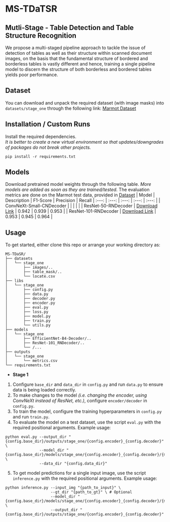 # MS-TDaTSR
## Mutli-Stage - Table Detection and Table Structure Recognition
We propose a multi-staged pipeline approach to tackle the issue of detection of tables as well as their structure within scanned document images, on the basis that the fundamental structure of bordered and borderless tables is vastly different and hence, training a single pipeline model to discern the structure of both borderless and bordered tables yields poor performance.

## Dataset
You can download and unpack the required dataset (with image masks) into `datasets/stage_one` through the following link: [Marmot Dataset](https://drive.google.com/file/d/1-7cBtAraIa0e8c6kMFDPmlAlKOPOBccd/view?usp=sharing) 

## Installation / Custom Runs
Install the required dependencies.<br/>*It is better to create a new virtual environment so that updates/downgrades of packages do not break other projects.*
```
pip install -r requirements.txt
```
## Models
Download pretrained model weights through the following table. _More models are added as soon as they are trained/tested._ The evaluation metrics are done on the Marmot test data, provided in [Dataset](#dataset)
| Model | Description | F1-Score | Precision | Recall
| :---: | :---: | :---: | :---: | :---: |
| ConvNeXt-Small-CNDecoder | | | | |
| ResNet-50-RNDecoder | [Download Link](https://drive.google.com/file/d/10dDEYHu9vKdcOTypSGVYBjjQ2FmGqY6A/view?usp=sharing) | 0.942 | 0.939 | 0.953 |
| ResNet-101-RNDecoder | [Download Link](https://drive.google.com/file/d/1-E0uUIvQSiu8RM5kx9Sd-g3OU8U77BF6/view?usp=sharing) | 0.953 | 0.945 | 0.964 |

## Usage
To get started, either clone this repo or arrange your working directory as:
```
MS-TDaSR/
├── datasets
│   └── stage_one
│       ├── images/..
│       ├── table_mask/..
│       └── locate.csv
├── libs
│   └── stage_one
│       ├── config.py
│       ├── data.py
│       ├── decoder.py
│       ├── encoder.py
│       ├── eval.py
│       ├── loss.py
│       ├── model.py
│       ├── train.py
│       └── utils.py
├── models
│   └── stage_one
│       ├── EfficientNet-B4-Decoder/..
│       ├── ResNet-101_RNDecoder/..
│       └── /...
├── outputs
│   └── stage_one
│       └── metrics.csv
└── requirements.txt
```
- **Stage 1**
1. Configure `base_dir` and `data_dir` in `config.py` and run `data.py` to ensure data is being loaded correctly.
2. To make changes to the model _(i.e. changing the encoder, using ConvNeXt instead of ResNet, etc.)_, configure `encoder/decoder` in `config.py`.
3. To train the model, configure the training hyperparameters in `config.py` and run `train.py`.
4. To evaluate the model on a test dataset, use the script `eval.py` with the required positional arguments.
Example usage:
```
python eval.py --output_dir "{config.base_dir}/outputs/stage_one/{config.encoder}_{config.decoder}" \
               --model_dir "{config.base_dir}/models/stage_one/{config.encoder}_{config.decoder}/{model_name}.pth.tar" \
               --data_dir "{config.data_dir}"
```
5. To get model predictions for a single input image, use the script `inference.py` with the required positional arguments. Example usage:
```
python inference.py --input_img "{path_to_input}" \
                    --gt_dir "{path_to_gt}" \ # Optional
                    --model_dir "{config.base_dir}/models/stage_one/{config.encoder}_{config.decoder}/{model_name}.pth.tar" \
                    --output_dir "{config.base_dir}/outputs/stage_one/{config.encoder}_{config.decoder}"
```

